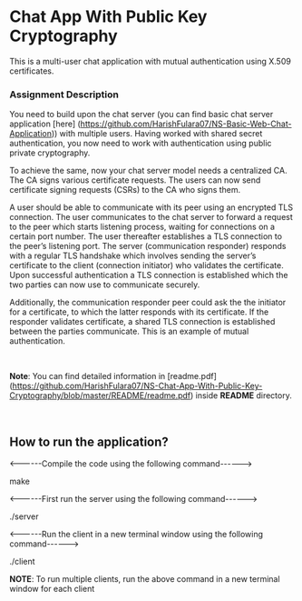 # Chat App With Public Key Cryptography

This is a multi-user chat application with mutual authentication using X.509 certificates.

### Assignment Description

You need to build upon the chat server (you can find basic chat server application [here] (https://github.com/HarishFulara07/NS-Basic-Web-Chat-Application)) with multiple users. Having worked with shared secret authentication, you now need to work with authentication using public private cryptography. 

To achieve the same, now your chat server model needs a centralized CA. The CA signs various certificate requests. The users can now send certificate signing requests (CSRs) to the CA who signs them. 

A user should be able to communicate with its peer using an encrypted TLS connection. The user communicates to the chat server to forward a request to the peer which starts listening process, waiting for connections on a certain port number. The user thereafter establishes a TLS connection to the peer’s listening port. The server (communication responder) responds with a regular TLS handshake which involves sending the server’s certificate to the client (connection initiator) who validates the certificate. Upon successful authentication a TLS connection is established which the two parties can now use to communicate securely.

Additionally, the communication responder peer could ask the the initiator for a certificate, to which the latter responds with its certificate. If the responder validates certificate, a shared TLS connection is established between the parties communicate. This is an example of mutual authentication.

<br>

**Note**: You can find detailed information in [readme.pdf] (https://github.com/HarishFulara07/NS-Chat-App-With-Public-Key-Cryptography/blob/master/README/readme.pdf) inside **README** directory.

<br>

## How to run the application?

<------Compile the code using the following command------>

make

<------First run the server using the following command------>

./server

<------Run the client in a new terminal window using the following command------>

./client

**NOTE**: To run multiple clients, run the above command in a new terminal window for each client
